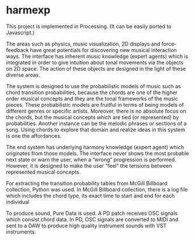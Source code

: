 # harmexp

This project is implemented in Processing. (It can be easily ported to Javascript.)

The areas such as physics, music visualization, 2D displays and force-feedback have great potentials for discovering new musical interaction ways. The interface has inherent music knowledge (expert agents) which is integrated in order to give intuition about tonal movements via the objects on 2D space. The action of these objects are designed in the light of these diverse areas. 

The system is designed to use the probabilistic models of music such as chord transition probabilities, because the chords are one of the higher order musical concepts and they are the tonal frameworks of the music pieces. These probabilistic models are fruitful in terms of being models of different genres or specific artists. Moreover, there is no absolute focus on the chords, but the musical concepts which are tied (or represented) by probabilities. Another instance can be the melodic phrases or sections of a song. Using chords to explore that domain and realize ideas in this system is one the affordances.

The end system has underlying harmony knowledge (expert agent) which originates from those models. The interface never shows the most probable next state or warn the user, when a “wrong” progression is performed. However, it is designed to make the user “feel” the tensions between represented musical concepts.

For extracting the transition probability tables from McGill Billboard collection, Python was used. In McGill Billboard collection, there is a log file which includes the chord type, its exact time to start and end for each individual

To produce sound, Pure Data is used. A PD patch receives OSC signals which consist chord data. In PD, OSC signals are converted to MIDI and sent to a DAW to produce high quality instrument sounds with VST instruments.
